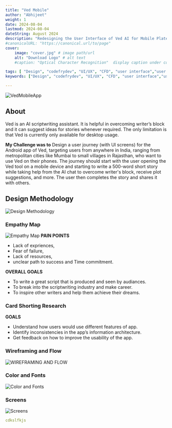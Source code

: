 ```yaml
---
title: "Ved Mobile"
author: "Abhijeet"
weight: 1
date: 2024-08-04
lastmod: 2024-08-04
dateString: August 2024 
description: "Redesigning the User Interface of Ved AI for Mobile Plateform"
#canonicalURL: "https://canonical.url/to/page"
cover:
    image: "cover.jpg" # image path/url
    alt: "Download Logo" # alt text
    #caption: "Optical Character Recognition"  display caption under cover 

tags: [ "Design", "codefrydev", "UI/UX", "CFD", "user interface","user exprience","app design"]
keywords: ["Design", "codefrydev", "UI/UX", "CFD", "user interface","user exprience","app design","Ved Mobile","app","FFMPEG"]

---
```


![VedMobileApp](./vedmobileapp.png)

## About
Ved is an AI scriptwriting assistant. It is helpful in overcoming writer’s block and it can suggest ideas for stories whenever required. The only limitation is that Ved is currently only available for desktop usage.

**My Challenge was to**
Design a user journey (with UI screens) for the Android app of Ved, targeting users from anywhere in India, ranging from metropolitan cities like Mumbai to small villages in Rajasthan, who want to use Ved on their phones. The journey should start with the user opening the Ved tool on a mobile device and starting to write a 500-word short story while taking help from the AI chat to overcome writer's block, receive plot suggestions, and more. The user then completes the story and shares it with others.

## Design Methodology
![Design Methodology](./vedmobile/designMethodology.png)

### Empathy Map ###
![Empathy Map](./vedmobile/empathymap.png)
**PAIN POINTS** 
* Lack of expriences, 
* Fear of failure, 
* Lack of resources,
* unclear path to success and Time commitment.

**OVERALL GOALS**
* To write a great script that is produced and seen by audiances.
* To break into the scriptwriting industry and make career.
* To inspire other writers and help them achieve their dreams.

### Card Shorting Research ###
**GOALS**
* Understand how users would use different features of app.
* Identify inconsistencies in the app’s information architecture.
* Get feedback on how to improve the usability of the app.

### Wireframing and Flow
![WIREFRAMING AND FLOW](./vedmobile/wireframing.png)

### Color and Fonts ###
![Color and Fonts](./vedmobile/color%20and%20fonts.png)

### Screens ###
![Screens](./vedmobile/screens.png)




```yaml
cdkslfkjs

```
